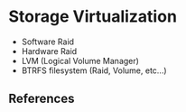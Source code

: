 ---
---

# Storage Virtualization

- Software Raid
- Hardware Raid
- LVM (Logical Volume Manager)
- BTRFS filesystem (Raid, Volume, etc...)

## References
